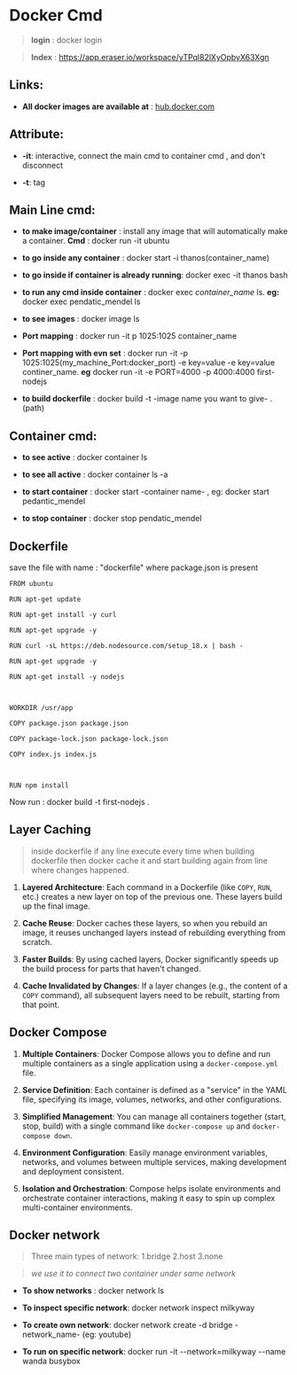 
#  Docker Cmd

> **login** : docker login

> **Index** : https://app.eraser.io/workspace/yTPql82lXyOpbyX63Xgn

##  Links:

- **All docker images are available at** : [hub.docker.com](hub.docker.com)

## Attribute:

- **-it**: interactive, connect the main cmd to container cmd , and don't disconnect

- **-t**: tag

  

##  Main Line cmd:

- **to make image/container** : install any image that will automatically make a container. **Cmd** : docker run -it ubuntu
- **to go inside any container** : docker start -i thanos(container_name)
- **to go inside if container is already running**: docker exec -it thanos bash
- **to run any cmd inside container** : docker exec *container_name* ls. **eg:** docker exec pendatic_mendel ls
- **to see images** : docker image ls

- **Port mapping** : docker run -it p 1025:1025 container_name

- **Port mapping with evn set** : docker run -it -p 1025:1025(my_machine_Port:docker_port) -e key=value -e key=value continer_name. **eg** docker run -it -e PORT=4000 -p 4000:4000 first-nodejs

- **to build dockerfile** : docker build -t -image name you want to give- . (path)


##  Container cmd:

- **to see active** : docker container ls

- **to see all active** : docker container ls -a

- **to start container** : docker start -container name- , eg: docker start pedantic_mendel

- **to stop container** : docker stop pendatic_mendel

  

##  Dockerfile

save the file with name : "dockerfile" where package.json is present

    FROM ubuntu
    
    RUN apt-get update
    
    RUN apt-get install -y curl
    
    RUN apt-get upgrade -y
    
    RUN curl -sL https://deb.nodesource.com/setup_18.x | bash -
    
    RUN apt-get upgrade -y
    
    RUN apt-get install -y nodejs
    
      
    
    WORKDIR /usr/app
    
    COPY package.json package.json
    
    COPY package-lock.json package-lock.json
    
    COPY index.js index.js
    
      
    
    RUN npm install
    
      
    

Now run : docker build -t first-nodejs .

  

## Layer Caching

>inside dockerfile if any line execute every time when building dockerfile then docker cache it and start building again from line where changes happened.

1. **Layered Architecture**: Each command in a Dockerfile (like `COPY`, `RUN`, etc.) creates a new layer on top of the previous one. These layers build up the final image.
   
2. **Cache Reuse**: Docker caches these layers, so when you rebuild an image, it reuses unchanged layers instead of rebuilding everything from scratch.

3. **Faster Builds**: By using cached layers, Docker significantly speeds up the build process for parts that haven't changed.

4. **Cache Invalidated by Changes**: If a layer changes (e.g., the content of a `COPY` command), all subsequent layers need to be rebuilt, starting from that point.

    
## Docker Compose

1. **Multiple Containers**: Docker Compose allows you to define and run multiple containers as a single application using a `docker-compose.yml` file.

2. **Service Definition**: Each container is defined as a "service" in the YAML file, specifying its image, volumes, networks, and other configurations.

3. **Simplified Management**: You can manage all containers together (start, stop, build) with a single command like `docker-compose up` and `docker-compose down`.

4. **Environment Configuration**: Easily manage environment variables, networks, and volumes between multiple services, making development and deployment consistent.

5. **Isolation and Orchestration**: Compose helps isolate environments and orchestrate container interactions, making it easy to spin up complex multi-container environments.
 

##  Docker network
> Three main types of network:
> 1.bridge
> 2.host
> 3.none

> *we use it to connect two container under same network*

- **To show networks** : docker network ls

- **To inspect specific network**: docker network inspect milkyway

- **To create own network**: docker network create -d bridge -network_name- (eg: youtube)

- **To run on specific network**: docker run -it --network=milkyway --name wanda busybox
